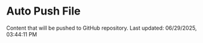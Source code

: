# Auto Push File

Content that will be pushed to GitHub repository.
Last updated: 06/29/2025, 03:44:11 PM